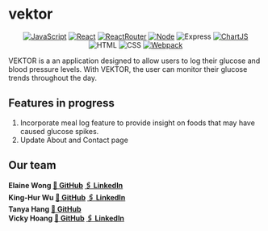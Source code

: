 # vektor

<div align='center'>

[![JavaScript](https://img.shields.io/badge/javascript-yellow?style=for-the-badge&logo=javascript&logoColor=white)](https://www.javascript.com/)
[![React](https://img.shields.io/badge/React-20232A?style=for-the-badge&logo=react&logoColor=61DAFB)](https://react.dev/)
[![ReactRouter](https://img.shields.io/badge/React_Router-CA4245?style=for-the-badge&logo=react-router&logoColor=white)](https://reactrouter.com/en/main)
[![Node](https://img.shields.io/badge/-node-339933?style=for-the-badge&logo=node.js&logoColor=white)](https://nodejs.org/en)
![Express](https://img.shields.io/badge/-Express-000000?style=for-the-badge&logo=express&logoColor=white)
[![ChartJS](https://img.shields.io/badge/Chart%20js-FF6384?style=for-the-badge&logo=chartdotjs&logoColor=white)](https://www.chartjs.org/)
![HTML](https://img.shields.io/badge/HTML5-E34F26?style=for-the-badge&logo=html5&logoColor=white)
![CSS](https://img.shields.io/badge/CSS3-1572B6?style=for-the-badge&logo=css3&logoColor=white)
[![Webpack](https://img.shields.io/badge/Webpack-8DD6F9?style=for-the-badge&logo=Webpack&logoColor=white)](https://webpack.js.org/)

</div>

VEKTOR is a an application designed to allow users to log their glucose and blood pressure levels. With VEKTOR, the user can monitor their glucose trends throughout the day. 

## Features in progress
1. Incorporate meal log feature to provide insight on foods that may have caused glucose spikes.
2. Update About and Contact page

## Our team
  <table>
    <tr>
        <b>Elaine Wong<b> 
        <a href='https://github.com/user-byte123'>🐙 GitHub</a>
        <a href='http://www.linkedin.com/in/elainewongrph'>🖇️ LinkedIn</a>
      </td>
        <br />
        <b>King-Hur Wu<b>
        <a href='https://github.com/amrcnking'>🐙 GitHub</a>
        <a href='https://www.linkedin.com/in/king-hur-wu/'>🖇️ LinkedIn</a>
      </td>
      <br/>
        <b>Tanya Hang<b>
        <a href='https://github.com/tanyahang'>🐙 GitHub</a>
        </td>
      <br/>
        <b>Vicky Hoang<b>
        <a href='https://github.com/vkhoang'>🐙 GitHub</a>
        <a href='https://www.linkedin.com/in/vkhoang/'>🖇️ LinkedIn</a>
      </td>
    </tr>
  </table>
